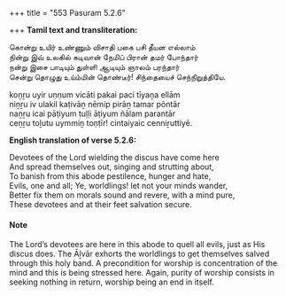 +++
title = "553 Pasuram 5.2.6"

+++
**Tamil text and transliteration:**

கொன்று உயிர் உண்ணும் விசாதி பகை பசி தீயன எல்லாம்  
நின்று இவ் உலகில் கடிவான் நேமிப் பிரான் தமர் போந்தார்  
நன்று இசை பாடியும் துள்ளி ஆடியும் ஞாலம் பரந்தார்  
சென்று தொழுது உய்ம்மின் தொண்டீர்! சிந்தையைச் செந்நிறுத்தியே.

koṉṟu uyir uṇṇum vicāti pakai paci tīyaṉa ellām  
niṉṟu iv ulakil kaṭivāṉ nēmip pirāṉ tamar pōntār  
naṉṟu icai pāṭiyum tuḷḷi āṭiyum ñālam parantār  
ceṉṟu toḻutu uymmiṉ toṇṭīr! cintaiyaic cenniṟuttiyē.

**English translation of verse 5.2.6:**

Devotees of the Lord wielding the discus have come here  
And spread themselves out, singing and strutting about,  
To banish from this abode pestilence, hunger and hate,  
Evils, one and all; Ye, worldlings! let not your minds wander,  
Better fix them on morals sound and revere, with a mind pure,  
These devotees and at their feet salvation secure.

#### Note

The Lord’s devotees are here in this abode to quell all evils, just as His discus does. The Āḻvār exhorts the worldlings to get themselves salved through this holy band. A precondition for worship is concentration of the mind and this is being stressed here. Again, purity of worship consists in seeking nothing in return, worship being an end in itself.


